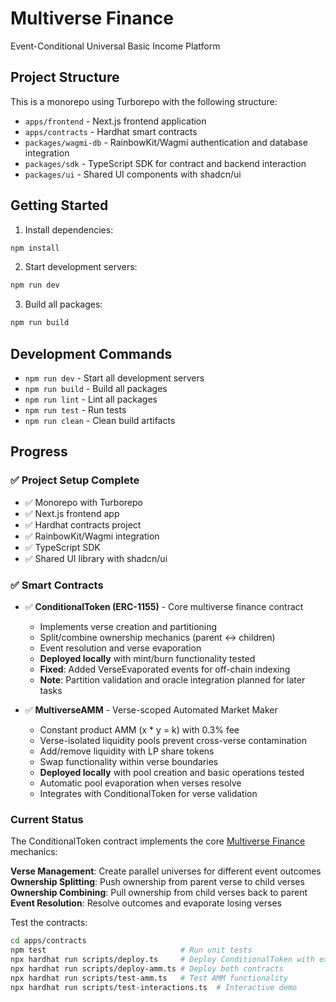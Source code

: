 # Multiverse Finance

Event-Conditional Universal Basic Income Platform

## Project Structure

This is a monorepo using Turborepo with the following structure:

- `apps/frontend` - Next.js frontend application
- `apps/contracts` - Hardhat smart contracts
- `packages/wagmi-db` - RainbowKit/Wagmi authentication and database integration
- `packages/sdk` - TypeScript SDK for contract and backend interaction
- `packages/ui` - Shared UI components with shadcn/ui

## Getting Started

1. Install dependencies:
```bash
npm install
```

2. Start development servers:
```bash
npm run dev
```

3. Build all packages:
```bash
npm run build
```

## Development Commands

- `npm run dev` - Start all development servers
- `npm run build` - Build all packages
- `npm run lint` - Lint all packages
- `npm run test` - Run tests
- `npm run clean` - Clean build artifacts

## Progress

### ✅ Project Setup Complete
- ✅ Monorepo with Turborepo  
- ✅ Next.js frontend app  
- ✅ Hardhat contracts project  
- ✅ RainbowKit/Wagmi integration  
- ✅ TypeScript SDK  
- ✅ Shared UI library with shadcn/ui

### ✅ Smart Contracts  
- ✅ **ConditionalToken (ERC-1155)** - Core multiverse finance contract
  - Implements verse creation and partitioning
  - Split/combine ownership mechanics (parent ↔ children)
  - Event resolution and verse evaporation
  - **Deployed locally** with mint/burn functionality tested
  - **Fixed**: Added VerseEvaporated events for off-chain indexing
  - **Note**: Partition validation and oracle integration planned for later tasks

- ✅ **MultiverseAMM** - Verse-scoped Automated Market Maker
  - Constant product AMM (x * y = k) with 0.3% fee
  - Verse-isolated liquidity pools prevent cross-verse contamination
  - Add/remove liquidity with LP share tokens
  - Swap functionality within verse boundaries
  - **Deployed locally** with pool creation and basic operations tested
  - Automatic pool evaporation when verses resolve
  - Integrates with ConditionalToken for verse validation

### Current Status
The ConditionalToken contract implements the core [Multiverse Finance](https://www.paradigm.xyz/2025/05/multiverse-finance) mechanics:

**Verse Management**: Create parallel universes for different event outcomes  
**Ownership Splitting**: Push ownership from parent verse to child verses  
**Ownership Combining**: Pull ownership from child verses back to parent  
**Event Resolution**: Resolve outcomes and evaporate losing verses

Test the contracts:
```bash
cd apps/contracts
npm test                              # Run unit tests
npx hardhat run scripts/deploy.ts     # Deploy ConditionalToken with example
npx hardhat run scripts/deploy-amm.ts # Deploy both contracts  
npx hardhat run scripts/test-amm.ts   # Test AMM functionality
npx hardhat run scripts/test-interactions.ts  # Interactive demo
``` 